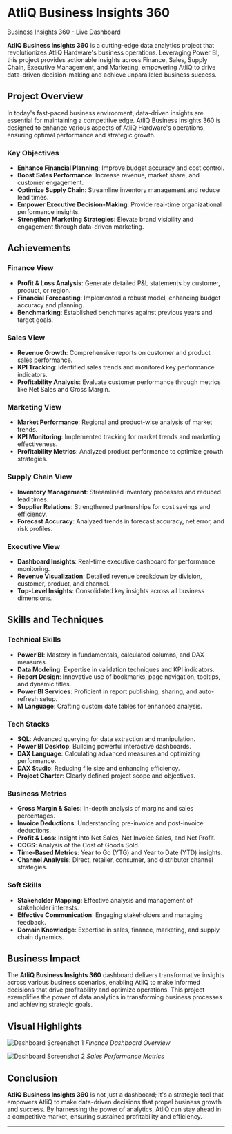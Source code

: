 # AtliQ Business Insights 360 

[Business Insights 360 - Live Dashboard](https://app.powerbi.com/view?r=eyJrIjoiMTcyYjA2YTUtNjkyMS00ZDNiLWE0MjItOGEyNDFkYTRiMTBiIiwidCI6ImM2ZTU0OWIzLTVmNDUtNDAzMi1hYWU5LWQ0MjQ0ZGM1YjJjNCJ9)

**AtliQ Business Insights 360** is a cutting-edge data analytics project that revolutionizes AtliQ Hardware's business operations. Leveraging Power BI, this project provides actionable insights across Finance, Sales, Supply Chain, Executive Management, and Marketing, empowering AtliQ to drive data-driven decision-making and achieve unparalleled business success.

## Project Overview

In today's fast-paced business environment, data-driven insights are essential for maintaining a competitive edge. AtliQ Business Insights 360 is designed to enhance various aspects of AtliQ Hardware's operations, ensuring optimal performance and strategic growth.

### Key Objectives

- **Enhance Financial Planning**: Improve budget accuracy and cost control.
- **Boost Sales Performance**: Increase revenue, market share, and customer engagement.
- **Optimize Supply Chain**: Streamline inventory management and reduce lead times.
- **Empower Executive Decision-Making**: Provide real-time organizational performance insights.
- **Strengthen Marketing Strategies**: Elevate brand visibility and engagement through data-driven marketing.

## Achievements

### Finance View

- **Profit & Loss Analysis**: Generate detailed P&L statements by customer, product, or region.
- **Financial Forecasting**: Implemented a robust model, enhancing budget accuracy and planning.
- **Benchmarking**: Established benchmarks against previous years and target goals.

### Sales View

- **Revenue Growth**: Comprehensive reports on customer and product sales performance.
- **KPI Tracking**: Identified sales trends and monitored key performance indicators.
- **Profitability Analysis**: Evaluate customer performance through metrics like Net Sales and Gross Margin.

### Marketing View

- **Market Performance**: Regional and product-wise analysis of market trends.
- **KPI Monitoring**: Implemented tracking for market trends and marketing effectiveness.
- **Profitability Metrics**: Analyzed product performance to optimize growth strategies.

### Supply Chain View

- **Inventory Management**: Streamlined inventory processes and reduced lead times.
- **Supplier Relations**: Strengthened partnerships for cost savings and efficiency.
- **Forecast Accuracy**: Analyzed trends in forecast accuracy, net error, and risk profiles.

### Executive View

- **Dashboard Insights**: Real-time executive dashboard for performance monitoring.
- **Revenue Visualization**: Detailed revenue breakdown by division, customer, product, and channel.
- **Top-Level Insights**: Consolidated key insights across all business dimensions.

## Skills and Techniques

### Technical Skills

- **Power BI**: Mastery in fundamentals, calculated columns, and DAX measures.
- **Data Modeling**: Expertise in validation techniques and KPI indicators.
- **Report Design**: Innovative use of bookmarks, page navigation, tooltips, and dynamic titles.
- **Power BI Services**: Proficient in report publishing, sharing, and auto-refresh setup.
- **M Language**: Crafting custom date tables for enhanced analysis.

### Tech Stacks

- **SQL**: Advanced querying for data extraction and manipulation.
- **Power BI Desktop**: Building powerful interactive dashboards.
- **DAX Language**: Calculating advanced measures and optimizing performance.
- **DAX Studio**: Reducing file size and enhancing efficiency.
- **Project Charter**: Clearly defined project scope and objectives.

### Business Metrics

- **Gross Margin & Sales**: In-depth analysis of margins and sales percentages.
- **Invoice Deductions**: Understanding pre-invoice and post-invoice deductions.
- **Profit & Loss**: Insight into Net Sales, Net Invoice Sales, and Net Profit.
- **COGS**: Analysis of the Cost of Goods Sold.
- **Time-Based Metrics**: Year to Go (YTG) and Year to Date (YTD) insights.
- **Channel Analysis**: Direct, retailer, consumer, and distributor channel strategies.

### Soft Skills

- **Stakeholder Mapping**: Effective analysis and management of stakeholder interests.
- **Effective Communication**: Engaging stakeholders and managing feedback.
- **Domain Knowledge**: Expertise in sales, finance, marketing, and supply chain dynamics.

## Business Impact

The **AtliQ Business Insights 360** dashboard delivers transformative insights across various business scenarios, enabling AtliQ to make informed decisions that drive profitability and optimize operations. This project exemplifies the power of data analytics in transforming business processes and achieving strategic goals.

## Visual Highlights

![Dashboard Screenshot 1](https://www.example.com/dashboard1.jpg)
*Finance Dashboard Overview*

![Dashboard Screenshot 2](https://www.example.com/dashboard2.jpg) 
*Sales Performance Metrics*

## Conclusion

**AtliQ Business Insights 360** is not just a dashboard; it's a strategic tool that empowers AtliQ to make data-driven decisions that propel business growth and success. By harnessing the power of analytics, AtliQ can stay ahead in a competitive market, ensuring sustained profitability and efficiency.

---

